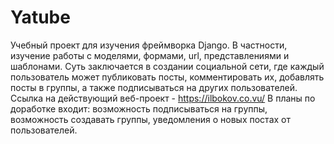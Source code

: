 # Yatube
Учебный проект для изучения фреймворка Django. В частности, изучение работы с моделями, формами, url, представлениями и шаблонами.
Суть заключается в создании социальной сети, где каждый пользователь может публиковать посты, комментировать их, добавлять посты в группы, а также подписываться на других пользователей.
Ссылка на действующий веб-проект - https://ilbokov.co.vu/
В планы по доработке входит: возможность подписываться на группы, возможность создавать группы, уведомления о новых постах от пользователей.
